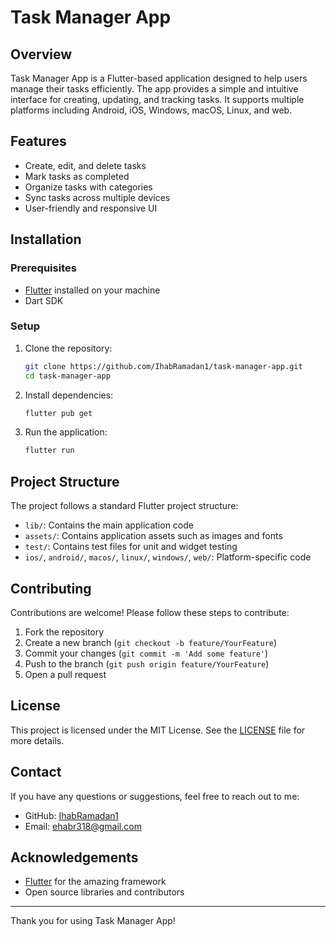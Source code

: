 # Task Manager App

## Overview

Task Manager App is a Flutter-based application designed to help users manage their tasks efficiently. The app provides a simple and intuitive interface for creating, updating, and tracking tasks. It supports multiple platforms including Android, iOS, Windows, macOS, Linux, and web.

## Features

- Create, edit, and delete tasks
- Mark tasks as completed
- Organize tasks with categories
- Sync tasks across multiple devices
- User-friendly and responsive UI

## Installation

### Prerequisites

- [Flutter](https://flutter.dev/docs/get-started/install) installed on your machine
- Dart SDK

### Setup

1. Clone the repository:
    ```sh
    git clone https://github.com/IhabRamadan1/task-manager-app.git
    cd task-manager-app
    ```

2. Install dependencies:
    ```sh
    flutter pub get
    ```

3. Run the application:
    ```sh
    flutter run
    ```

## Project Structure

The project follows a standard Flutter project structure:

- `lib/`: Contains the main application code
- `assets/`: Contains application assets such as images and fonts
- `test/`: Contains test files for unit and widget testing
- `ios/`, `android/`, `macos/`, `linux/`, `windows/`, `web/`: Platform-specific code

## Contributing

Contributions are welcome! Please follow these steps to contribute:

1. Fork the repository
2. Create a new branch (`git checkout -b feature/YourFeature`)
3. Commit your changes (`git commit -m 'Add some feature'`)
4. Push to the branch (`git push origin feature/YourFeature`)
5. Open a pull request

## License

This project is licensed under the MIT License. See the [LICENSE](LICENSE) file for more details.

## Contact

If you have any questions or suggestions, feel free to reach out to me:

- GitHub: [IhabRamadan1](https://github.com/IhabRamadan1)
- Email: ehabr318@gmail.com

## Acknowledgements

- [Flutter](https://flutter.dev/) for the amazing framework
- Open source libraries and contributors

---

Thank you for using Task Manager App!
